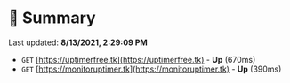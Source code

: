# 📖 Summary
Last updated: **8/13/2021, 2:29:09 PM**

- `GET` [https://uptimerfree.tk](https://uptimerfree.tk) - **Up** (670ms)
- `GET` [https://monitoruptimer.tk](https://monitoruptimer.tk) - **Up** (390ms)
